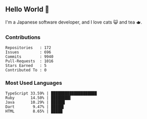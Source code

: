 ## Hello World 👋

I'm a Japanese software developer, and I love cats 😺 and tea 🫖.

### Contributions

    Repositories   : 172
    Issues         : 696
    Commits        : 9940
    Pull-Requests  : 1016
    Stars Earned   : 5
    Contributed To : 0

### Most Used Languages

    TypeScript 33.59% | ████████████████████
    Ruby       14.50% | ████████▌
    Java       10.29% | ██████
    Dart        9.47% | █████▌
    HTML        8.65% | █████
